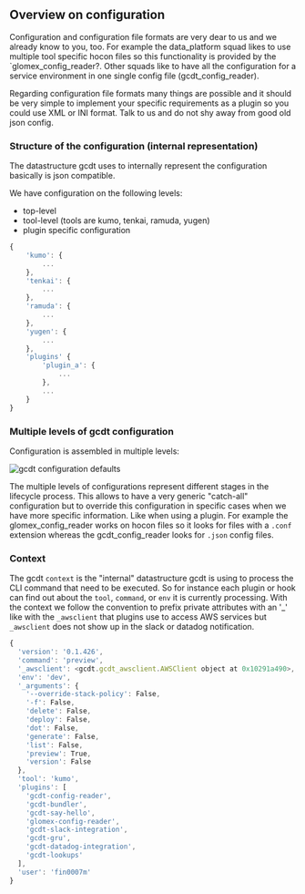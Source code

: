 ## Overview on configuration

Configuration and configuration file formats are very dear to us and we already know to you, too. For example the data_platform squad likes to use multiple tool specific hocon files so this functionality is provided by the `glomex_config_reader?. Other squads like to have all the configuration for a service environment in one single config file (gcdt_config_reader).

Regarding configuration file formats many things are possible and it should be very simple to implement your specific requirements as a plugin so you could use XML or INI format. Talk to us and do not shy away from good old json config.


### Structure of the configuration (internal representation)

The datastructure gcdt uses to internally represent the configuration basically is json compatible.

We have configuration on the following levels:

* top-level
* tool-level (tools are kumo, tenkai, ramuda, yugen)
* plugin specific configuration

``` js
{
    'kumo': {
        ...
    },
    'tenkai': {
        ...
    },
    'ramuda': {
        ...
    },
    'yugen': {
        ...
    },
    'plugins' {
        'plugin_a': {
            ...
        },
        ...
    }
}
```


### Multiple levels of gcdt configuration

Configuration is assembled in multiple levels:

![gcdt configuration defaults](/_static/images/gcdt_configuration.png "gcdt configuration defaults")

The multiple levels of configurations represent different stages in the lifecycle process. This allows to have a very generic "catch-all" configuration but to override this configuration in specific cases when we have more specific information. Like when using a plugin. For example the glomex_config_reader works on hocon files so it looks for files with a `.conf` extension whereas the gcdt_config_reader looks for `.json` config files.


### Context

The gcdt `context` is the "internal" datastructure gcdt is using to process the CLI command that need to be executed. So for instance each plugin or hook can find out about the `tool`, `command`, or `env` it is currently processing. With the context we follow the convention to prefix private attributes with an '_' like with the `_awsclient` that plugins use to access AWS services but `_awsclient` does not show up in the slack or datadog notification.

``` js
{
  'version': '0.1.426',
  'command': 'preview',
  '_awsclient': <gcdt.gcdt_awsclient.AWSClient object at 0x10291a490>,
  'env': 'dev',
  '_arguments': {
    '--override-stack-policy': False,
    '-f': False,
    'delete': False,
    'deploy': False,
    'dot': False,
    'generate': False,
    'list': False,
    'preview': True,
    'version': False
  },
  'tool': 'kumo',
  'plugins': [
    'gcdt-config-reader',
    'gcdt-bundler',
    'gcdt-say-hello',
    'glomex-config-reader',
    'gcdt-slack-integration',
    'gcdt-gru',
    'gcdt-datadog-integration',
    'gcdt-lookups'
  ],
  'user': 'fin0007m'
}
```
